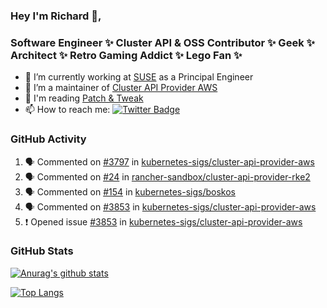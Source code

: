 ### Hey I'm Richard 👋, 

<h3 align="left">Software Engineer ✨ Cluster API & OSS Contributor ✨ Geek ✨ Architect ✨ Retro Gaming Addict ✨ Lego Fan ✨</h3>

- 🔭 I’m currently working at [SUSE](https://www.suse.com/) as a Principal Engineer
- 👯 I’m a maintainer of [Cluster API Provider AWS](https://github.com/kubernetes-sigs/cluster-api-provider-aws)
- 💬 I'm reading [Patch & Tweak](https://bjooks.com/products/patch-tweak-exploring-modular-synthesis)
- 📫 How to reach me: [![Twitter Badge](https://img.shields.io/badge/-@fruit_case-00acee?style=flat&logo=Twitter&logoColor=white)](https://twitter.com/intent/follow?screen_name=fruit_case "Follow on Twitter")

### GitHub Activity 

<!--START_SECTION:activity-->
1. 🗣 Commented on [#3797](https://github.com/kubernetes-sigs/cluster-api-provider-aws/issues/3797) in [kubernetes-sigs/cluster-api-provider-aws](https://github.com/kubernetes-sigs/cluster-api-provider-aws)
2. 🗣 Commented on [#24](https://github.com/rancher-sandbox/cluster-api-provider-rke2/issues/24) in [rancher-sandbox/cluster-api-provider-rke2](https://github.com/rancher-sandbox/cluster-api-provider-rke2)
3. 🗣 Commented on [#154](https://github.com/kubernetes-sigs/boskos/issues/154) in [kubernetes-sigs/boskos](https://github.com/kubernetes-sigs/boskos)
4. 🗣 Commented on [#3853](https://github.com/kubernetes-sigs/cluster-api-provider-aws/issues/3853) in [kubernetes-sigs/cluster-api-provider-aws](https://github.com/kubernetes-sigs/cluster-api-provider-aws)
5. ❗️ Opened issue [#3853](https://github.com/kubernetes-sigs/cluster-api-provider-aws/issues/3853) in [kubernetes-sigs/cluster-api-provider-aws](https://github.com/kubernetes-sigs/cluster-api-provider-aws)
<!--END_SECTION:activity-->

### GitHub Stats

[![Anurag's github stats](https://github-readme-stats.vercel.app/api?username=richardcase&count_private=true&show_icons=true)](https://github.com/anuraghazra/github-readme-stats)

[![Top Langs](https://github-readme-stats.vercel.app/api/top-langs/?username=richardcase&hide=html&layout=compact)](https://github.com/anuraghazra/github-readme-stats)
